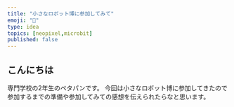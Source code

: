 ```yaml
---
title: "小さなロボット博に参加してみて"
emoji: "🚙"
type: idea
topics: [neopixel,microbit]
published: false
---
```

## こんにちは
専門学校の2年生のペタパンです。
今回は小さなロボット博に参加してきたので参加するまでの準備や参加してみての感想を伝えられたらなと思います。
